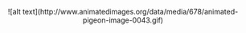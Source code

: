 <p align="center">
![alt text](http://www.animatedimages.org/data/media/678/animated-pigeon-image-0043.gif)
</p>
